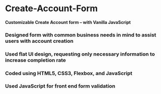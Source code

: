 # Create-Account-Form
#### Customizable Create Account form – with Vanilla JavaScript
### Designed form with common business needs in mind to assist users with account creation
### Used flat UI design, requesting only necessary information to increase completion rate
### Coded using HTML5, CSS3, Flexbox, and JavaScript
### Used JavaScript for front end form validation
